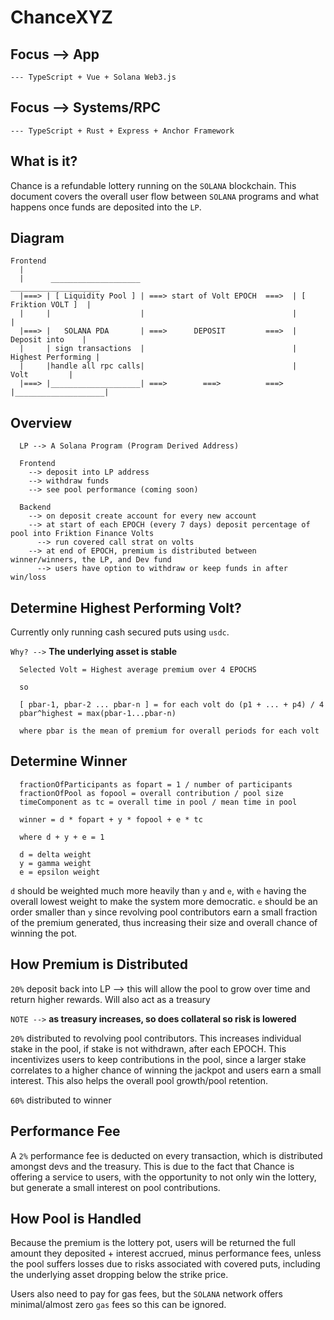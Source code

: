 # ChanceXYZ


## Focus --> App
`--- TypeScript + Vue + Solana Web3.js`

## Focus --> Systems/RPC
`--- TypeScript + Rust + Express + Anchor Framework`


## What is it?

Chance is a refundable lottery running on the `SOLANA` blockchain. This document covers the overall user flow between `SOLANA` programs and what happens once funds are deposited into the `LP`.


## Diagram

```
Frontend
  |
  |      ____________________                                   ____________________
  |===> | [ Liquidity Pool ] | ===> start of Volt EPOCH  ===>  | [ Friktion VOLT ]  |
  |     |                    |                                 |                    |
  |===> |   SOLANA PDA       | ===>      DEPOSIT         ===>  |    Deposit into    |
  |     | sign transactions  |                                 | Highest Performing |
  |     |handle all rpc calls|                                 |       Volt         |
  |===> |____________________| ===>        ===>          ===>  |____________________|

```


## Overview

```
  LP --> A Solana Program (Program Derived Address)

  Frontend 
    --> deposit into LP address
    --> withdraw funds
    --> see pool performance (coming soon)
      
  Backend
    --> on deposit create account for every new account
    --> at start of each EPOCH (every 7 days) deposit percentage of pool into Friktion Finance Volts
      --> run covered call strat on volts
    --> at end of EPOCH, premium is distributed between winner/winners, the LP, and Dev fund
      --> users have option to withdraw or keep funds in after win/loss
```


##  Determine Highest Performing Volt?

Currently only running cash secured puts using `usdc`.

`Why? -->` **The underlying asset is stable** 

```
  Selected Volt = Highest average premium over 4 EPOCHS

  so

  [ pbar-1, pbar-2 ... pbar-n ] = for each volt do (p1 + ... + p4) / 4
  pbar^highest = max(pbar-1...pbar-n)

  where pbar is the mean of premium for overall periods for each volt

```


## Determine Winner
```
  fractionOfParticipants as fopart = 1 / number of participants
  fractionOfPool as fopool = overall contribution / pool size
  timeComponent as tc = overall time in pool / mean time in pool

  winner = d * fopart + y * fopool + e * tc

  where d + y + e = 1

  d = delta weight
  y = gamma weight
  e = epsilon weight
```

`d` should be weighted much more heavily than `y` and `e`, with `e` having the overall lowest weight to make the system more democratic. `e` should be an order smaller than `y` since revolving pool contributors earn a small fraction of the premium generated, thus increasing their size and overall chance of winning the pot.


##  How Premium is Distributed

`20%` deposit back into LP --> this will allow the pool to grow over time and return higher rewards. Will also act as a treasury

`NOTE -->` **as treasury increases, so does collateral so risk is lowered**

`20%` distributed to revolving pool contributors. This increases individual stake in the pool, if stake is not withdrawn, after each EPOCH. This incentivizes users to keep contributions in the pool, since a larger stake correlates to a higher chance of winning the jackpot and users earn a small interest. This also helps the overall pool growth/pool retention.

`60%` distributed to winner


## Performance Fee

A `2%` performance fee is deducted on every transaction, which is distributed amongst devs and the treasury. This is due to the fact that Chance is offering a service to users, with the opportunity to not only win the lottery, but generate a small interest on pool contributions.


##  How Pool is Handled

Because the premium is the lottery pot, users will be returned the full amount they deposited + interest accrued, minus performance fees, unless the pool suffers losses due to risks associated with covered puts, including the underlying asset dropping below the strike price. 

Users also need to pay for gas fees, but the `SOLANA` network offers minimal/almost zero `gas` fees so this can be ignored.